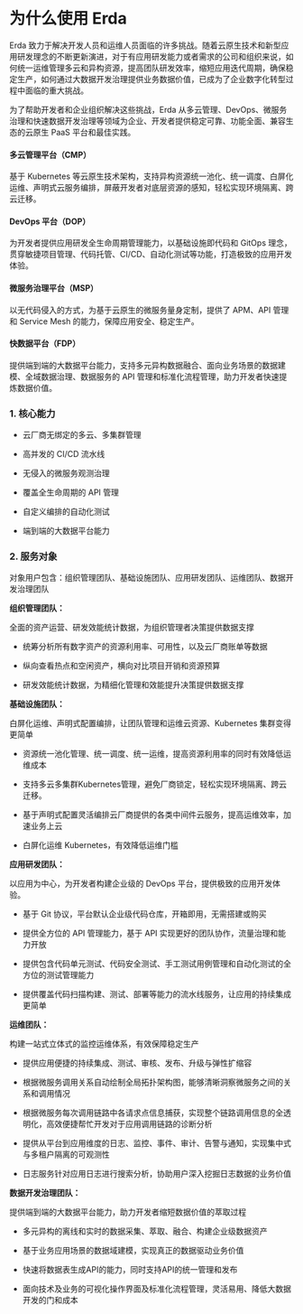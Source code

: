 # 为什么使用 Erda

Erda 致力于解决开发人员和运维人员面临的许多挑战。随着云原生技术和新型应用研发理念的不断更新演进，对于有应用研发能力或者需求的公司和组织来说，如何统一运维管理多云和异构资源，提高团队研发效率，缩短应用迭代周期，确保稳定生产，如何通过大数据开发治理提供业务数据价值，已成为了企业数字化转型过程中面临的重大挑战。

为了帮助开发者和企业组织解决这些挑战，Erda 从多云管理、DevOps、微服务治理和快速数据开发治理等领域为企业、开发者提供稳定可靠、功能全面、兼容生态的云原生 PaaS 平台和最佳实践。

#### 多云管理平台（CMP）

基于 Kubernetes 等云原生技术架构，支持异构资源统一池化、统一调度、白屏化运维、声明式云服务编排，屏蔽开发者对底层资源的感知，轻松实现环境隔离、跨云迁移。

#### DevOps 平台（DOP）

为开发者提供应用研发全生命周期管理能力，以基础设施即代码和 GitOps 理念，贯穿敏捷项目管理、代码托管、CI/CD、自动化测试等功能，打造极致的应用开发体验。

#### 微服务治理平台（MSP）

以无代码侵入的方式，为基于云原生的微服务量身定制，提供了 APM、API 管理和 Service Mesh 的能力，保障应用安全、稳定生产。

#### 快数据平台（FDP）

提供端到端的大数据平台能力，支持多元异构数据融合、面向业务场景的数据建模、全域数据治理、数据服务的 API 管理和标准化流程管理，助力开发者快速提炼数据价值。

### 1. 核心能力

- 云厂商无绑定的多云、多集群管理
- 高并发的 CI/CD 流水线

- 无侵入的微服务观测治理
- 覆盖全生命周期的 API 管理

- 自定义编排的自动化测试
- 端到端的大数据平台能力

### 2. 服务对象

对象用户包含：组织管理团队、基础设施团队、应用研发团队、运维团队、数据开发治理团队



**组织管理团队：**

全面的资产运营、研发效能统计数据，为组织管理者决策提供数据支撑

- 统筹分析所有数字资产的资源利用率、可用性，以及云厂商账单等数据
- 纵向查看热点和空闲资产，横向对比项目开销和资源预算

- 研发效能统计数据，为精细化管理和效能提升决策提供数据支撑



**基础设施团队：**

白屏化运维、声明式配置编排，让团队管理和运维云资源、Kubernetes 集群变得更简单

- 资源统一池化管理、统一调度、统一运维，提高资源利用率的同时有效降低运维成本
- 支持多云多集群Kubernetes管理，避免厂商锁定，轻松实现环境隔离、跨云迁移。

- 基于声明式配置灵活编排云厂商提供的各类中间件云服务，提高运维效率，加速业务上云
- 白屏化运维 Kubernetes，有效降低运维门槛



**应用研发团队：**

以应用为中心，为开发者构建企业级的 DevOps 平台，提供极致的应用开发体验。

- 基于 Git 协议，平台默认企业级代码仓库，开箱即用，无需搭建或购买
- 提供全方位的 API 管理能力，基于 API 实现更好的团队协作，流量治理和能力开放

- 提供包含代码单元测试、代码安全测试、手工测试用例管理和自动化测试的全方位的测试管理能力
- 提供覆盖代码扫描构建、测试、部署等能力的流水线服务，让应用的持续集成更简单



**运维团队：**

构建一站式立体式的监控运维体系，有效保障稳定生产

- 提供应用便捷的持续集成、测试、审核、发布、升级与弹性扩缩容
- 根据微服务调用关系自动绘制全局拓扑架构图，能够清晰洞察微服务之间的关系和调用情况

- 根据微服务每次调用链路中各请求点信息捕获，实现整个链路调用信息的全透明化，高效便捷帮忙开发对于应用调用链路的诊断分析
- 提供从平台到应用维度的日志、监控、事件、审计、告警与通知，实现集中式与多租户隔离的可观测性

- 日志服务针对应用日志进行搜索分析，协助用户深入挖掘日志数据的业务价值



**数据开发治理团队：**

提供端到端的大数据平台能力，助力开发者缩短数据价值的萃取过程

- 多元异构的离线和实时的数据采集、萃取、融合、构建企业级数据资产
- 基于业务应用场景的数据域建模，实现真正的数据驱动业务价值

- 快速将数据表生成API的能力，同时支持API的统一管理和发布
- 面向技术及业务的可视化操作界面及标准化流程管理，灵活易用、降低大数据开发的门和成本
